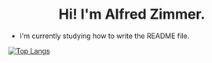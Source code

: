 <h1 align="center">
  Hi! I'm Alfred Zimmer.
</h1>

- I'm currently studying how to write the README file.

[![Top Langs](https://github-readme-stats.vercel.app/api/top-langs/?username=alfredzimmer&layout=donut)](https://github.com/anuraghazra/github-readme-stats)
 

